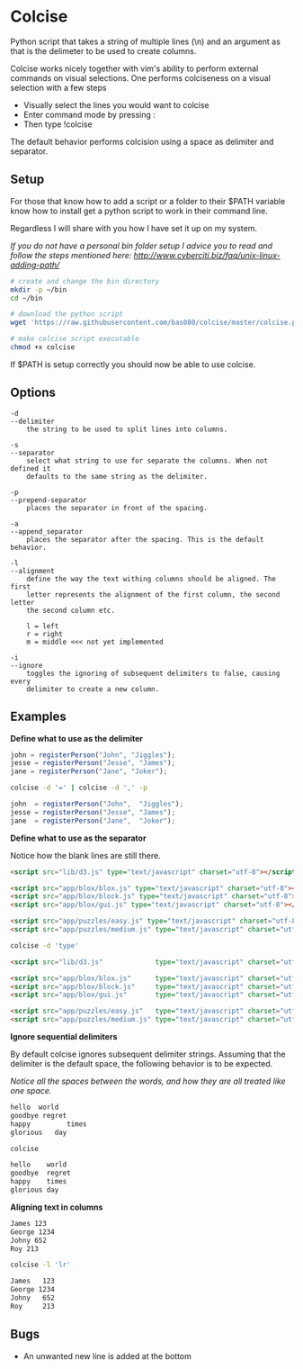 # Colcise

Python script that takes a string of multiple lines (\n) and an argument as that
is the delimeter to be used to create columns.

Colcise works nicely together with vim's ability to perform external commands on
visual selections. One performs colciseness on a visual selection with a few
steps

- Visually select the lines you would want to colcise
- Enter command mode by pressing :
- Then type !colcise

The default behavior performs colcision using a space as delimiter and
separator.

## Setup

For those that know how to add a script or a folder to their $PATH variable know
how to install get a python script to work in their command line.

Regardless I will share with you how I have set it up on my system.

*If you do not have a personal bin folder setup I advice you to read and follow
the steps mentioned here: http://www.cyberciti.biz/faq/unix-linux-adding-path/*

```bash
# create and change the bin directory
mkdir -p ~/bin
cd ~/bin

# download the python script
wget 'https://raw.githubusercontent.com/bas080/colcise/master/colcise.py' --output-file="colcise"

# make colcise script executable
chmod +x colcise
```

If $PATH is setup correctly you should now be able to use colcise.

## Options

    -d
    --delimiter
        the string to be used to split lines into columns.

    -s
    --separator
        select what string to use for separate the columns. When not defined it
        defaults to the same string as the delimiter.

    -p
    --prepend-separator
        places the separator in front of the spacing.

    -a
    --append_separator
        places the separator after the spacing. This is the default behavior.

    -l
    --alignment
        define the way the text withing columns should be aligned. The first
        letter represents the alignment of the first column, the second letter
        the second column etc.

        l = left
        r = right
        m = middle <<< not yet implemented

    -i
    --ignore
        toggles the ignoring of subsequent delimiters to false, causing every
        delimiter to create a new column.

## Examples

**Define what to use as the delimiter**

```javascript
john = registerPerson("John", "Jiggles");
jesse = registerPerson("Jesse", "James");
jane = registerPerson("Jane", "Joker");
```
```bash
colcise -d '=' | colcise -d ',' -p
```
```javascript
john  = registerPerson("John",  "Jiggles");
jesse = registerPerson("Jesse", "James");
jane  = registerPerson("Jane",  "Joker");

```

**Define what to use as the separator**

Notice how the blank lines are still there.

```html
<script src="lib/d3.js" type="text/javascript" charset="utf-8"></script>

<script src="app/blox/blox.js" type="text/javascript" charset="utf-8"></script>
<script src="app/blox/block.js" type="text/javascript" charset="utf-8"></script>
<script src="app/blox/gui.js" type="text/javascript" charset="utf-8"></script>

<script src="app/puzzles/easy.js" type="text/javascript" charset="utf-8"></script>
<script src="app/puzzles/medium.js" type="text/javascript" charset="utf-8"></script>
```
```bash
colcise -d 'type'
```
```html
<script src="lib/d3.js"             type="text/javascript" charset="utf-8"></script>

<script src="app/blox/blox.js"      type="text/javascript" charset="utf-8"></script>
<script src="app/blox/block.js"     type="text/javascript" charset="utf-8"></script>
<script src="app/blox/gui.js"       type="text/javascript" charset="utf-8"></script>

<script src="app/puzzles/easy.js"   type="text/javascript" charset="utf-8"></script>
<script src="app/puzzles/medium.js" type="text/javascript" charset="utf-8"></script>
```

**Ignore sequential delimiters**

By default colcise ignores subsequent delimiter strings. Assuming that the
delimiter is the default space, the following behavior is to be expected.

*Notice all the spaces between the words, and how they are all treated like one space.*

```txt
hello  world
goodbye regret
happy         times
glorious   day
```
```bash
colcise
```
```txt
hello    world
goodbye  regret
happy    times
glorious day
```

**Aligning text in columns**

```txt
James 123
George 1234
Johny 652
Roy 213
```
```bash
colcise -l 'lr'
```
```txt
James   123
George 1234
Johny   652
Roy     213
```

## Bugs
- An unwanted new line is added at the bottom
